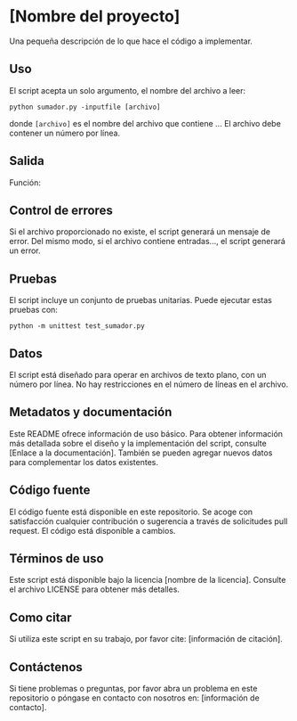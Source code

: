 
# [Nombre del proyecto]

Una pequeña descripción de lo que hace el código a implementar.

## Uso

El script acepta un solo argumento, el nombre del archivo a leer:

```
python sumador.py -inputfile [archivo]
```


donde `[archivo]` es el nombre del archivo que contiene ... El archivo debe contener un número por línea.



## Salida

Función: 

## Control de errores

Si el archivo proporcionado no existe, el script generará un mensaje de error. Del mismo modo, si el archivo contiene entradas..., el script generará un error.

## Pruebas

El script incluye un conjunto de pruebas unitarias. Puede ejecutar estas pruebas con:

```
python -m unittest test_sumador.py
```

## Datos

El script está diseñado para operar en archivos de texto plano, con un número por línea. No hay restricciones en el número de líneas en el archivo.

## Metadatos y documentación

Este README ofrece información de uso básico. Para obtener información más detallada sobre el diseño y la implementación del script, consulte [Enlace a la documentación].
También se pueden agregar nuevos datos para complementar los datos existentes. 

## Código fuente

El código fuente está disponible en este repositorio. Se acoge con satisfacción cualquier contribución o sugerencia a través de solicitudes pull request.
El código está disponible a cambios.

## Términos de uso

Este script está disponible bajo la licencia [nombre de la licencia]. Consulte el archivo LICENSE para obtener más detalles.

## Como citar

Si utiliza este script en su trabajo, por favor cite: [información de citación].

## Contáctenos

Si tiene problemas o preguntas, por favor abra un problema en este repositorio o póngase en contacto con nosotros en: [información de contacto].

